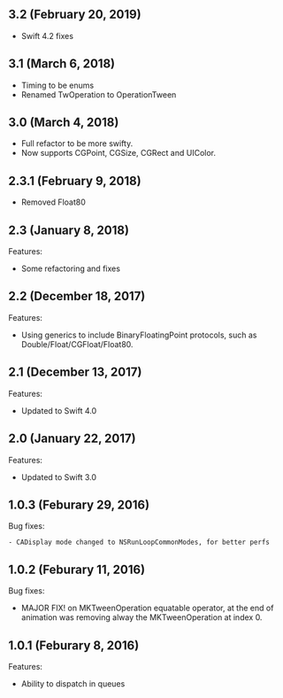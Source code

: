 ## 3.2 (February 20, 2019)

- Swift 4.2 fixes

## 3.1 (March 6, 2018)

- Timing to be enums
- Renamed TwOperation to OperationTween

## 3.0 (March 4, 2018)

- Full refactor to be more swifty.
- Now supports CGPoint, CGSize, CGRect and UIColor.

## 2.3.1 (February 9, 2018)

- Removed Float80

## 2.3 (January 8, 2018)

Features:

- Some refactoring and fixes

## 2.2 (December 18, 2017)

Features:

- Using generics to include BinaryFloatingPoint protocols, such as Double/Float/CGFloat/Float80.

## 2.1 (December 13, 2017)

Features:

- Updated to Swift 4.0

## 2.0 (January 22, 2017)

Features:

  - Updated to Swift 3.0
  
## 1.0.3 (Feburary 29, 2016)

Bug fixes:
	
	- CADisplay mode changed to NSRunLoopCommonModes, for better perfs

## 1.0.2 (Feburary 11, 2016)

Bug fixes:

  - MAJOR FIX! on MKTweenOperation equatable operator, at the end of animation was removing alway the MKTweenOperation at index 0.

## 1.0.1 (Feburary 8, 2016)

Features:

  - Ability to dispatch in queues
